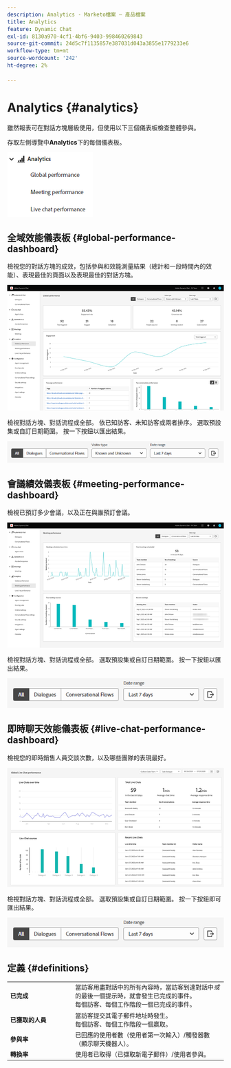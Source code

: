 ```yaml
---
description: Analytics - Marketo檔案 — 產品檔案
title: Analytics
feature: Dynamic Chat
exl-id: 8130a970-4cf1-4bf6-9403-998460269843
source-git-commit: 24d5c7f1135857e387031d043a3855e1779233e6
workflow-type: tm+mt
source-wordcount: '242'
ht-degree: 2%

---
```


# Analytics {#analytics}

雖然報表可在對話方塊層級使用，但使用以下三個儀表板檢查整體參與。

存取左側導覽中&#x200B;**Analytics**&#x200B;下的每個儀表板。

![](assets/analytics-1.png)

## 全域效能儀表板 {#global-performance-dashboard}

檢視您的對話方塊的成效，包括參與和效能測量結果（總計和一段時間內的效能）、表現最佳的頁面以及表現最佳的對話方塊。

![](assets/analytics-2.png)

檢視對話方塊、對話流程或全部。 依已知訪客、未知訪客或兩者排序。 選取預設集或自訂日期範圍。 按一下按鈕以匯出結果。

![](assets/analytics-3.png)

## 會議績效儀表板 {#meeting-performance-dashboard}

檢視已預訂多少會議，以及正在與誰預訂會議。

![](assets/analytics-4.png)

檢視對話方塊、對話流程或全部。 選取預設集或自訂日期範圍。 按一下按鈕以匯出結果。

![](assets/analytics-5.png)

## 即時聊天效能儀表板 {#live-chat-performance-dashboard}

檢視您的即時銷售人員交談次數，以及哪些團隊的表現最好。

![](assets/analytics-6.png)

檢視對話方塊、對話流程或全部。 選取預設集或自訂日期範圍。 按一下按鈕即可匯出結果。

![](assets/analytics-7.png)

## 定義 {#definitions}

<table>
<thead>
<tbody>
  <tr>
    <td style="width:30%"><b>已完成</b></td>
    <td>當訪客用盡對話中的所有內容時，當訪客到達對話中<i>或</i>的最後一個提示時，就會發生已完成的事件。
    <br>每個訪客、每個工作階段一個已完成的事件。</td>
  </tr>
  <tr>
    <td style="width:30%"><b>已獲取的人員</b></td>
    <td>當訪客提交其電子郵件地址時發生。
    <br>每個訪客、每個工作階段一個贏取。</td>
  </tr>
  <tr>
    <td style="width:30%"><b>參與率</b></td>
    <td>已回應的使用者數（使用者第一次輸入）/觸發器數（顯示聊天機器人）。</td>
  </tr>
  <tr>
    <td style="width:30%"><b>轉換率</b></td>
    <td>使用者已取得（已擷取新電子郵件）/使用者參與。</td>
  </tr>
</tbody>
</table>
